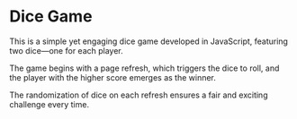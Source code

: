 # Dice Game
This is a simple yet engaging dice game developed in JavaScript, featuring two dice—one for each player.

The game begins with a page refresh, which triggers the dice to roll, and the player with the higher score emerges as the winner.

The randomization of dice on each refresh ensures a fair and exciting challenge every time.
